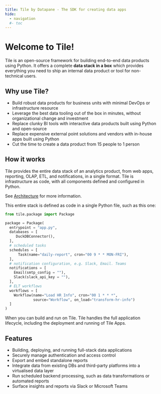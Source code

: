 ```yaml
---
title: Tile by Datapane - The SDK for creating data apps
hide:
  - navigation
  #- toc
---
```

# Welcome to Tile!

Tile is an open-source framework for building end-to-end data products using Python. It offers a complete **data stack in a box** which provides everything you need to ship an internal data product or tool for non-technical users. 

## Why use Tile?

* Build robust data products for business units with minimal DevOps or infrastructure resource
* Leverage the best data tooling out of the box in minutes, without organizational change and investment
* Replace clunky BI tools with interactive data products built using Python and open-source
* Replace expensive external point solutions and vendors with in-house apps built using Python
* Cut the time to create a data product from 15 people to 1 person

## How it works

Tile provides the entire data stack of an analytics product, from web apps, reporting, OLAP, ETL, and notifications, in a single format. Tile is infrastructure as code, with all components defined and configured in Python.

See [Architecture](./architecture.md) for more information.

This entire stack is defined as code in a single Python file, such as this one:

```python
from tile.package import Package

package = Package(
  entrypoint = "app.py",
  databases = [
     DuckDBConnector(),
  ],
  # scheduled tasks
  schedules = [
      Task(name="daily-report", cron="00 9 * * MON-FRI"),
  ],
  # notification configuration, e.g. Slack, Email. Teams
  notifications = [
    Email(smtp_config = ""),
    Slack(slack_api_key = ""),
  ],
  # ELT workflows
  workflows = [
    Workflow(name="Load HR Info", cron="00 1 * * *", 
             source="Workflow", on_load="transform-hr-info")
  ]
)
```

When you can build and run on Tile. Tile handles the full application lifecycle, including the deployment and running of Tile Apps.

## Features

- Building, deploying, and running full-stack data applications
- Securely manage authentication and access control
- Export and embed standalone reports
- Integrate data from existing DBs and third-party platforms into a virtualised data layer
- Run scheduled backend processing, such as data transformations or automated reports
- Surface insights and reports via Slack or Microsoft Teams

